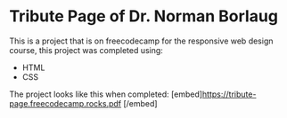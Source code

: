 # Tribute Page of Dr. Norman Borlaug

This is a project that is on freecodecamp for the responsive web design course, this project was completed using:

* HTML
* CSS

The project looks like this when completed:
[embed]https://tribute-page.freecodecamp.rocks.pdf [/embed]
